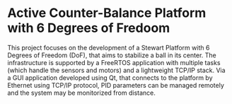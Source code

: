 # Active Counter-Balance Platform with 6 Degrees of Fredoom
This project focuses on the development of a Stewart Platform with 6 Degrees of Freedom (DoF), that aims to stabilize a ball in its center. The infrastructure is supported by a FreeRTOS application with multiple tasks (which handle the sensors and motors) and a lightweight TCP/IP stack. Via a GUI application developed using Qt, that connects to the platform by Ethernet using TCP/IP protocol, PID parameters can be managed remotely and the system may be monitorized from distance.
